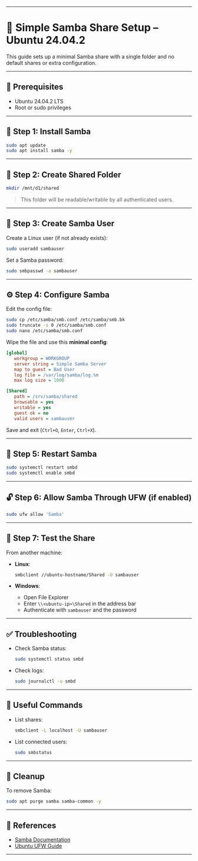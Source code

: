 
---

# 📁 Simple Samba Share Setup – Ubuntu 24.04.2

This guide sets up a minimal Samba share with a single folder and no default shares or extra configuration.

---

## 🧰 Prerequisites

* Ubuntu 24.04.2 LTS
* Root or sudo privileges

---

## 🔧 Step 1: Install Samba

```bash
sudo apt update
sudo apt install samba -y
```

---

## 📁 Step 2: Create Shared Folder

```bash
mkdir /mnt/d1/shared
```

> This folder will be readable/writable by all authenticated users.

---

## 👤 Step 3: Create Samba User

Create a Linux user (if not already exists):

```bash
sudo useradd sambauser
```

Set a Samba password:

```bash
sudo smbpasswd -a sambauser
```

---

## ⚙️ Step 4: Configure Samba

Edit the config file:

```bash
sudo cp /etc/samba/smb.conf /etc/samba/smb.bk
sudo truncate -s 0 /etc/samba/smb.conf
sudo nano /etc/samba/smb.conf
```

Wipe the file and use this **minimal config**:

```ini
[global]
   workgroup = WORKGROUP
   server string = Simple Samba Server
   map to guest = Bad User
   log file = /var/log/samba/log.%m
   max log size = 1000

[Shared]
   path = /srv/samba/shared
   browsable = yes
   writable = yes
   guest ok = no
   valid users = sambauser
```

Save and exit (`Ctrl+O`, `Enter`, `Ctrl+X`).

---

## 🔁 Step 5: Restart Samba

```bash
sudo systemctl restart smbd
sudo systemctl enable smbd
```

---

## 🔓 Step 6: Allow Samba Through UFW (if enabled)

```bash
sudo ufw allow 'Samba'
```

---

## 🧪 Step 7: Test the Share

From another machine:

* **Linux**:

  ```bash
  smbclient //ubuntu-hostname/Shared -U sambauser
  ```
* **Windows**:

  * Open File Explorer
  * Enter `\\<ubuntu-ip>\Shared` in the address bar
  * Authenticate with `sambauser` and the password

---

## ✅ Troubleshooting

* Check Samba status:

  ```bash
  sudo systemctl status smbd
  ```
* Check logs:

  ```bash
  sudo journalctl -u smbd
  ```

---

## 🔁 Useful Commands

* List shares:

  ```bash
  smbclient -L localhost -U sambauser
  ```

* List connected users:

  ```bash
  sudo smbstatus
  ```

---

## 🧼 Cleanup

To remove Samba:

```bash
sudo apt purge samba samba-common -y
```

---

## 📎 References

* [Samba Documentation](https://www.samba.org/samba/docs/)
* [Ubuntu UFW Guide](https://help.ubuntu.com/community/UFW)

---
